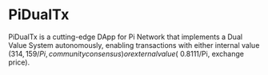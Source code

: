 # PiDualTx

PiDualTx is a cutting-edge DApp for Pi Network that implements a Dual Value System autonomously, enabling transactions with either internal value ($314,159/Pi, community consensus) or external value (~$0.8111/Pi, exchange price).

